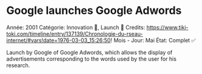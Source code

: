 # Google launches Google Adwords

Année: 2001
Catégorie: Innovation 🎢, Launch 🚀
Credits: https://www.tiki-toki.com/timeline/entry/137139/Chronologie-du-rseau-internet/#vars!date=1976-03-03_15:26:50!
Mois - Jour: Mai
État: Complet ✅

Launch by Google of Google Adwords, which allows the display of advertisements corresponding to the words used by the user for his research.